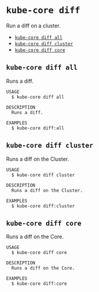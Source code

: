 `kube-core diff`
================

Run a diff on a cluster.

* [`kube-core diff all`](#kube-core-diff-all)
* [`kube-core diff cluster`](#kube-core-diff-cluster)
* [`kube-core diff core`](#kube-core-diff-core)

## `kube-core diff all`

Runs a diff.

```
USAGE
  $ kube-core diff all

DESCRIPTION
  Runs a diff.

EXAMPLES
  $ kube-core diff:all
```

## `kube-core diff cluster`

Runs a diff on the Cluster.

```
USAGE
  $ kube-core diff cluster

DESCRIPTION
  Runs a diff on the Cluster.

EXAMPLES
  $ kube-core diff:cluster
```

## `kube-core diff core`

Runs a diff on the Core.

```
USAGE
  $ kube-core diff core

DESCRIPTION
  Runs a diff on the Core.

EXAMPLES
  $ kube-core diff:core
```
